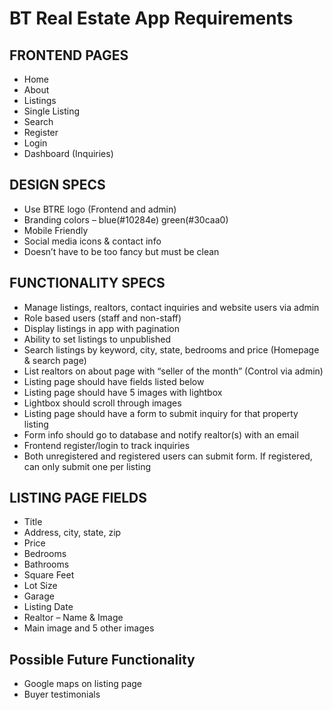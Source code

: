 
# BT Real Estate App Requirements


## FRONTEND PAGES

* Home
* About
* Listings
* Single Listing
* Search
* Register
* Login
* Dashboard (Inquiries)

## DESIGN SPECS
* Use BTRE logo (Frontend and admin)
* Branding colors – blue(#10284e) green(#30caa0)
* Mobile Friendly
* Social media icons & contact info
* Doesn’t have to be too fancy but must be clean


## FUNCTIONALITY SPECS
* Manage listings, realtors, contact inquiries and website users via admin
* Role based users (staff and non-staff)
* Display listings in app with pagination
* Ability to set listings to unpublished
* Search listings by keyword, city, state, bedrooms and price (Homepage & search page)
* List realtors on about page with “seller of the month” (Control via admin)
* Listing page should have fields listed below
* Listing page should have 5 images with lightbox
* Lightbox should scroll through images
* Listing page should have a form to submit inquiry for that property listing
* Form info should go to database and notify realtor(s) with an email
* Frontend register/login to track inquiries
* Both unregistered and registered users can submit form. If registered, can only submit one per listing

## LISTING PAGE FIELDS

* Title
* Address, city, state, zip
* Price
* Bedrooms
* Bathrooms
* Square Feet
* Lot Size
* Garage
* Listing Date
* Realtor – Name & Image
* Main image and 5 other images

## Possible Future Functionality
* Google maps on listing page
* Buyer testimonials



